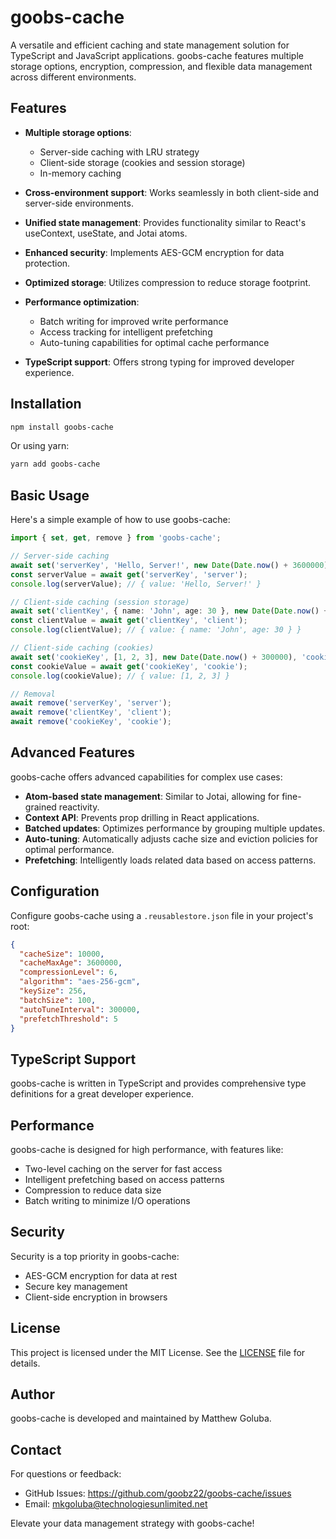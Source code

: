# goobs-cache

A versatile and efficient caching and state management solution for TypeScript and JavaScript applications. goobs-cache features multiple storage options, encryption, compression, and flexible data management across different environments.

## Features

- **Multiple storage options**:

  - Server-side caching with LRU strategy
  - Client-side storage (cookies and session storage)
  - In-memory caching

- **Cross-environment support**: Works seamlessly in both client-side and server-side environments.

- **Unified state management**: Provides functionality similar to React's useContext, useState, and Jotai atoms.

- **Enhanced security**: Implements AES-GCM encryption for data protection.

- **Optimized storage**: Utilizes compression to reduce storage footprint.

- **Performance optimization**:

  - Batch writing for improved write performance
  - Access tracking for intelligent prefetching
  - Auto-tuning capabilities for optimal cache performance

- **TypeScript support**: Offers strong typing for improved developer experience.

## Installation

```bash
npm install goobs-cache
```

Or using yarn:

```bash
yarn add goobs-cache
```

## Basic Usage

Here's a simple example of how to use goobs-cache:

```typescript
import { set, get, remove } from 'goobs-cache';

// Server-side caching
await set('serverKey', 'Hello, Server!', new Date(Date.now() + 3600000), 'server');
const serverValue = await get('serverKey', 'server');
console.log(serverValue); // { value: 'Hello, Server!' }

// Client-side caching (session storage)
await set('clientKey', { name: 'John', age: 30 }, new Date(Date.now() + 1800000), 'client');
const clientValue = await get('clientKey', 'client');
console.log(clientValue); // { value: { name: 'John', age: 30 } }

// Client-side caching (cookies)
await set('cookieKey', [1, 2, 3], new Date(Date.now() + 300000), 'cookie');
const cookieValue = await get('cookieKey', 'cookie');
console.log(cookieValue); // { value: [1, 2, 3] }

// Removal
await remove('serverKey', 'server');
await remove('clientKey', 'client');
await remove('cookieKey', 'cookie');
```

## Advanced Features

goobs-cache offers advanced capabilities for complex use cases:

- **Atom-based state management**: Similar to Jotai, allowing for fine-grained reactivity.
- **Context API**: Prevents prop drilling in React applications.
- **Batched updates**: Optimizes performance by grouping multiple updates.
- **Auto-tuning**: Automatically adjusts cache size and eviction policies for optimal performance.
- **Prefetching**: Intelligently loads related data based on access patterns.

## Configuration

Configure goobs-cache using a `.reusablestore.json` file in your project's root:

```json
{
  "cacheSize": 10000,
  "cacheMaxAge": 3600000,
  "compressionLevel": 6,
  "algorithm": "aes-256-gcm",
  "keySize": 256,
  "batchSize": 100,
  "autoTuneInterval": 300000,
  "prefetchThreshold": 5
}
```

## TypeScript Support

goobs-cache is written in TypeScript and provides comprehensive type definitions for a great developer experience.

## Performance

goobs-cache is designed for high performance, with features like:

- Two-level caching on the server for fast access
- Intelligent prefetching based on access patterns
- Compression to reduce data size
- Batch writing to minimize I/O operations

## Security

Security is a top priority in goobs-cache:

- AES-GCM encryption for data at rest
- Secure key management
- Client-side encryption in browsers

## License

This project is licensed under the MIT License. See the [LICENSE](LICENSE) file for details.

## Author

goobs-cache is developed and maintained by Matthew Goluba.

## Contact

For questions or feedback:

- GitHub Issues: https://github.com/goobz22/goobs-cache/issues
- Email: mkgoluba@technologiesunlimited.net

Elevate your data management strategy with goobs-cache!
